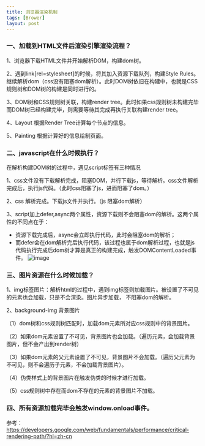 ```yaml
---
title: 浏览器渲染机制	 
tags: [Brower]
layout: post
---
```

### 一、加载到HTML文件后渲染引擎渲染流程？
1、浏览器下载HTML文件并开始解析DOM，构建dom树。

2、遇到link[rel=stylesheet]的时候，将其加入资源下载队列，构建Style Rules。继续解析dom（css没有阻塞dom解析）。此时DOM树依旧在构建中，也就是CSS规则树和DOM树的构建是同时进行的。

3、DOM树和CSS规则树关联，构建render tree。此时如果css规则树未构建完毕而DOM树已经构建完毕，则需要等待其完成再执行关联构建render tree。

4、Layout 根据Render Tree计算每个节点的信息。

5、Painting 根据计算好的信息绘制页面。

### 二、javascript在什么时候执行？

在解析构建DOM树的过程中，遇见script标签有三种情况

1、css文件没有下载解析完成，阻塞DOM，并行下载js，等待解析。css文件解析完成后，执行js代码。（此时css阻塞了js，进而阻塞了dom。）

2、css 解析完成。下载js文件并执行。（js 阻塞dom解析）

3、script加上defer,async两个属性，资源下载则不会阻塞dom的解析。这两个属性的不同点在于：
- 资源下载完成后，async会立即执行代码，此时会阻塞dom的解析；
- 而defer会在dom解析完后执行代码，该过程也属于dom解析过程，也就是js代码执行完成后dom树才算是真正的构建完成，触发DOMContentLoaded事件。
![image](https://user-images.githubusercontent.com/10647005/36082337-7ad8d040-0fe3-11e8-9893-4df645a56a3a.png)

### 三、图片资源在什么时候加载？

1、img标签图片：解析html的过程中，遇到img标签则加载图片。被设置了不可见的元素也会加载，只是不会渲染。图片异步加载， 不阻塞dom的解析。

2、background-img 背景图片

（1）dom树和css规则树匹配时，加载dom元素所对应css规则中的背景图片。

（2）如果dom元素设置了不可见，背景图片也会加载。（遍历元素，会加载背景图片，但不会产出到render树）

（3）如果dom元素的父元素设置了不可见，背景图片不会加载。（遍历父元素为不可见，则不会遍历子元素，不会加载背景图片）。

（4）伪类样式上的背景图片在触发伪类的时候才进行加载。

（5）css规则树中存在而dom不存在的元素的背景图片不加载。

### 四、所有资源加载完毕会触发window.onload事件。

参考：https://developers.google.com/web/fundamentals/performance/critical-rendering-path/?hl=zh-cn